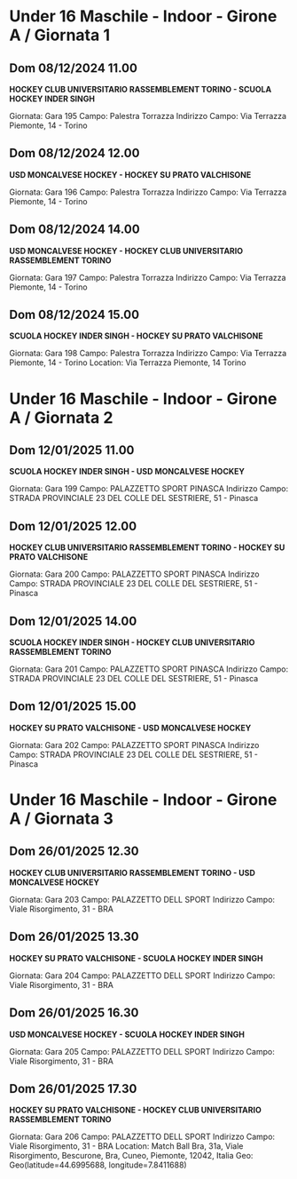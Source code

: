 # Under 16 Maschile - Indoor  - Girone A / Giornata 1
## Dom 08/12/2024 11.00
**HOCKEY CLUB UNIVERSITARIO RASSEMBLEMENT TORINO - SCUOLA HOCKEY INDER SINGH**

Giornata: Gara 195
Campo: Palestra Torrazza 
Indirizzo Campo:  Via Terrazza Piemonte, 14 - Torino


## Dom 08/12/2024 12.00
**USD MONCALVESE HOCKEY - HOCKEY SU PRATO VALCHISONE**

Giornata: Gara 196
Campo: Palestra Torrazza 
Indirizzo Campo:  Via Terrazza Piemonte, 14 - Torino


## Dom 08/12/2024 14.00
**USD MONCALVESE HOCKEY - HOCKEY CLUB UNIVERSITARIO RASSEMBLEMENT TORINO**

Giornata: Gara 197
Campo: Palestra Torrazza 
Indirizzo Campo:  Via Terrazza Piemonte, 14 - Torino


## Dom 08/12/2024 15.00
**SCUOLA HOCKEY INDER SINGH - HOCKEY SU PRATO VALCHISONE**

Giornata: Gara 198
Campo: Palestra Torrazza 
Indirizzo Campo:  Via Terrazza Piemonte, 14 - Torino
Location:  Via Terrazza Piemonte, 14 Torino

# Under 16 Maschile - Indoor  - Girone A / Giornata 2
## Dom 12/01/2025 11.00
**SCUOLA HOCKEY INDER SINGH - USD MONCALVESE HOCKEY**

Giornata: Gara 199
Campo: PALAZZETTO SPORT PINASCA 
Indirizzo Campo:  STRADA PROVINCIALE 23 DEL COLLE DEL SESTRIERE, 51 - Pinasca


## Dom 12/01/2025 12.00
**HOCKEY CLUB UNIVERSITARIO RASSEMBLEMENT TORINO - HOCKEY SU PRATO VALCHISONE**

Giornata: Gara 200
Campo: PALAZZETTO SPORT PINASCA 
Indirizzo Campo:  STRADA PROVINCIALE 23 DEL COLLE DEL SESTRIERE, 51 - Pinasca


## Dom 12/01/2025 14.00
**SCUOLA HOCKEY INDER SINGH - HOCKEY CLUB UNIVERSITARIO RASSEMBLEMENT TORINO**

Giornata: Gara 201
Campo: PALAZZETTO SPORT PINASCA 
Indirizzo Campo:  STRADA PROVINCIALE 23 DEL COLLE DEL SESTRIERE, 51 - Pinasca


## Dom 12/01/2025 15.00
**HOCKEY SU PRATO VALCHISONE - USD MONCALVESE HOCKEY**

Giornata: Gara 202
Campo: PALAZZETTO SPORT PINASCA 
Indirizzo Campo:  STRADA PROVINCIALE 23 DEL COLLE DEL SESTRIERE, 51 - Pinasca

# Under 16 Maschile - Indoor  - Girone A / Giornata 3
## Dom 26/01/2025 12.30
**HOCKEY CLUB UNIVERSITARIO RASSEMBLEMENT TORINO - USD MONCALVESE HOCKEY**

Giornata: Gara 203
Campo: PALAZZETTO DELL SPORT 
Indirizzo Campo:  Viale Risorgimento, 31 - BRA


## Dom 26/01/2025 13.30
**HOCKEY SU PRATO VALCHISONE - SCUOLA HOCKEY INDER SINGH**

Giornata: Gara 204
Campo: PALAZZETTO DELL SPORT 
Indirizzo Campo:  Viale Risorgimento, 31 - BRA


## Dom 26/01/2025 16.30
**USD MONCALVESE HOCKEY - SCUOLA HOCKEY INDER SINGH**

Giornata: Gara 205
Campo: PALAZZETTO DELL SPORT 
Indirizzo Campo:  Viale Risorgimento, 31 - BRA


## Dom 26/01/2025 17.30
**HOCKEY SU PRATO VALCHISONE - HOCKEY CLUB UNIVERSITARIO RASSEMBLEMENT TORINO**

Giornata: Gara 206
Campo: PALAZZETTO DELL SPORT 
Indirizzo Campo:  Viale Risorgimento, 31 - BRA
Location: Match Ball Bra, 31a, Viale Risorgimento, Bescurone, Bra, Cuneo, Piemonte, 12042, Italia
Geo: Geo(latitude=44.6995688, longitude=7.8411688)

